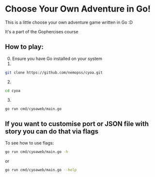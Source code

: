 # Choose Your Own Adventure in Go!
This is a little choose your own adventure game written in Go :D

It's a part of the Gophercises course
## How to play: 
0. Ensure you have Go installed on your system
1.
```bash
git clone https://github.com/nemopss/cyoa.git
```
2.
```bash
cd cyoa
```
3.
```bash
go run cmd/cyoaweb/main.go
```
## If you want to customise port or JSON file with story you can do that via flags
To see how to use flags:
```bash
go run cmd/cyoaweb/main.go -h
```
or
```bash
go run cmd/cyoaweb/main.go --help
```
